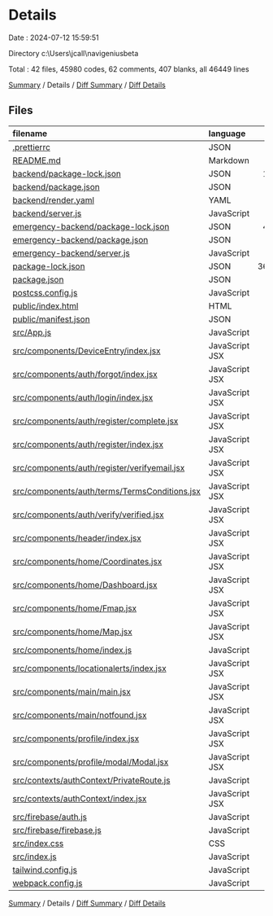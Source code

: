# Details

Date : 2024-07-12 15:59:51

Directory c:\\Users\\jcall\\navigeniusbeta

Total : 42 files,  45980 codes, 62 comments, 407 blanks, all 46449 lines

[Summary](results.md) / Details / [Diff Summary](diff.md) / [Diff Details](diff-details.md)

## Files
| filename | language | code | comment | blank | total |
| :--- | :--- | ---: | ---: | ---: | ---: |
| [.prettierrc](/.prettierrc) | JSON | 7 | 0 | 0 | 7 |
| [README.md](/README.md) | Markdown | 38 | 0 | 33 | 71 |
| [backend/package-lock.json](/backend/package-lock.json) | JSON | 1,137 | 0 | 1 | 1,138 |
| [backend/package.json](/backend/package.json) | JSON | 21 | 0 | 1 | 22 |
| [backend/render.yaml](/backend/render.yaml) | YAML | 4 | 0 | 1 | 5 |
| [backend/server.js](/backend/server.js) | JavaScript | 84 | 1 | 15 | 100 |
| [emergency-backend/package-lock.json](/emergency-backend/package-lock.json) | JSON | 4,800 | 0 | 1 | 4,801 |
| [emergency-backend/package.json](/emergency-backend/package.json) | JSON | 27 | 0 | 1 | 28 |
| [emergency-backend/server.js](/emergency-backend/server.js) | JavaScript | 267 | 18 | 36 | 321 |
| [package-lock.json](/package-lock.json) | JSON | 36,424 | 0 | 1 | 36,425 |
| [package.json](/package.json) | JSON | 90 | 0 | 1 | 91 |
| [postcss.config.js](/postcss.config.js) | JavaScript | 6 | 0 | 1 | 7 |
| [public/index.html](/public/index.html) | HTML | 20 | 23 | 1 | 44 |
| [public/manifest.json](/public/manifest.json) | JSON | 25 | 0 | 1 | 26 |
| [src/App.js](/src/App.js) | JavaScript | 77 | 0 | 9 | 86 |
| [src/components/DeviceEntry/index.jsx](/src/components/DeviceEntry/index.jsx) | JavaScript JSX | 48 | 1 | 6 | 55 |
| [src/components/auth/forgot/index.jsx](/src/components/auth/forgot/index.jsx) | JavaScript JSX | 53 | 1 | 7 | 61 |
| [src/components/auth/login/index.jsx](/src/components/auth/login/index.jsx) | JavaScript JSX | 253 | 3 | 19 | 275 |
| [src/components/auth/register/complete.jsx](/src/components/auth/register/complete.jsx) | JavaScript JSX | 135 | 0 | 17 | 152 |
| [src/components/auth/register/index.jsx](/src/components/auth/register/index.jsx) | JavaScript JSX | 245 | 0 | 21 | 266 |
| [src/components/auth/register/verifyemail.jsx](/src/components/auth/register/verifyemail.jsx) | JavaScript JSX | 30 | 0 | 3 | 33 |
| [src/components/auth/terms/TermsConditions.jsx](/src/components/auth/terms/TermsConditions.jsx) | JavaScript JSX | 162 | 0 | 17 | 179 |
| [src/components/auth/verify/verified.jsx](/src/components/auth/verify/verified.jsx) | JavaScript JSX | 23 | 0 | 3 | 26 |
| [src/components/header/index.jsx](/src/components/header/index.jsx) | JavaScript JSX | 102 | 0 | 8 | 110 |
| [src/components/home/Coordinates.jsx](/src/components/home/Coordinates.jsx) | JavaScript JSX | 71 | 0 | 7 | 78 |
| [src/components/home/Dashboard.jsx](/src/components/home/Dashboard.jsx) | JavaScript JSX | 48 | 0 | 8 | 56 |
| [src/components/home/Fmap.jsx](/src/components/home/Fmap.jsx) | JavaScript JSX | 185 | 0 | 29 | 214 |
| [src/components/home/Map.jsx](/src/components/home/Map.jsx) | JavaScript JSX | 157 | 0 | 18 | 175 |
| [src/components/home/index.js](/src/components/home/index.js) | JavaScript | 2 | 0 | 3 | 5 |
| [src/components/locationalerts/index.jsx](/src/components/locationalerts/index.jsx) | JavaScript JSX | 190 | 0 | 18 | 208 |
| [src/components/main/main.jsx](/src/components/main/main.jsx) | JavaScript JSX | 52 | 0 | 8 | 60 |
| [src/components/main/notfound.jsx](/src/components/main/notfound.jsx) | JavaScript JSX | 21 | 0 | 5 | 26 |
| [src/components/profile/index.jsx](/src/components/profile/index.jsx) | JavaScript JSX | 661 | 3 | 43 | 707 |
| [src/components/profile/modal/Modal.jsx](/src/components/profile/modal/Modal.jsx) | JavaScript JSX | 99 | 1 | 7 | 107 |
| [src/contexts/authContext/PrivateRoute.js](/src/contexts/authContext/PrivateRoute.js) | JavaScript | 11 | 0 | 5 | 16 |
| [src/contexts/authContext/index.jsx](/src/contexts/authContext/index.jsx) | JavaScript JSX | 130 | 0 | 10 | 140 |
| [src/firebase/auth.js](/src/firebase/auth.js) | JavaScript | 176 | 10 | 30 | 216 |
| [src/firebase/firebase.js](/src/firebase/firebase.js) | JavaScript | 21 | 0 | 4 | 25 |
| [src/index.css](/src/index.css) | CSS | 3 | 0 | 0 | 3 |
| [src/index.js](/src/index.js) | JavaScript | 12 | 0 | 2 | 14 |
| [tailwind.config.js](/tailwind.config.js) | JavaScript | 29 | 1 | 2 | 32 |
| [webpack.config.js](/webpack.config.js) | JavaScript | 34 | 0 | 4 | 38 |

[Summary](results.md) / Details / [Diff Summary](diff.md) / [Diff Details](diff-details.md)